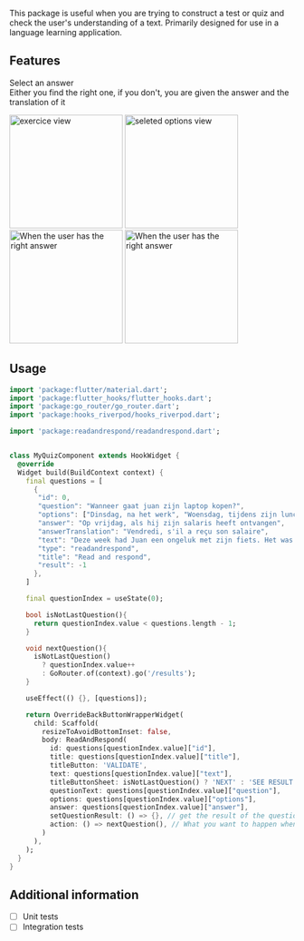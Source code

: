 <!--
This README describes the package. If you publish this package to pub.dev,
this README's contents appear on the landing page for your package.

For information about how to write a good package README, see the guide for
[writing package pages](https://dart.dev/guides/libraries/writing-package-pages).

For general information about developing packages, see the Dart guide for
[creating packages](https://dart.dev/guides/libraries/create-library-packages)
and the Flutter guide for
[developing packages and plugins](https://flutter.dev/developing-packages).
-->

This package is useful when you are trying to construct a test or quiz and check the user's understanding of a text.
Primarily designed for use in a language learning application.

## Features
Select an answer  
Either you find the right one,  if you don't, you are given the answer and the translation of it

<img src="https://github.com/waymaiker/edtech_flutter_packages/blob/master/readandrespond/package%20description%20-%20%20view.png" alt="exercice view" width="200"/> <img src="https://github.com/waymaiker/edtech_flutter_packages/blob/master/readandrespond/package%20description%20-%20selected%20answer%20view.png" alt="seleted options view" width="200"/> <img src="https://github.com/waymaiker/edtech_flutter_packages/blob/master/readandrespond/package%20description%20-%20good%20answer%20view.png" alt="When the user has the right answer" width="200"/> <img src="https://github.com/waymaiker/edtech_flutter_packages/blob/master/readandrespond/package%20description%20-%20wrong%20answer%20view.png" alt="When the user has the right answer" width="200"/>


## Usage

```dart
import 'package:flutter/material.dart';
import 'package:flutter_hooks/flutter_hooks.dart';
import 'package:go_router/go_router.dart';
import 'package:hooks_riverpod/hooks_riverpod.dart';

import 'package:readandrespond/readandrespond.dart';


class MyQuizComponent extends HookWidget {
  @override
  Widget build(BuildContext context) {
    final questions = [
      {
       "id": 0,
       "question": "Wanneer gaat juan zijn laptop kopen?",
       "options": ["Dinsdag, na het werk", "Woensdag, tijdens zijn lunchpauze", "Op vrijdag, als hij zijn salaris heeft ontvangen"],
       "answer": "Op vrijdag, als hij zijn salaris heeft ontvangen",
       "answerTranslation": "Vendredi, s'il a reçu son salaire",
       "text": "Deze week had Juan een ongeluk met zijn fiets. Het was niets ernstigs, maar toen hij viel, brak zijn laptop. Hij ziet er tegenop om dinsdag na zijn werk een nieuwe te kopen. Na overleg met Javonte besluit hij hem vrijdag te kopen, als hij zijn loon krijgt.",
       "type": "readandrespond",
       "title": "Read and respond",
       "result": -1
      },
    ]

    final questionIndex = useState(0);

    bool isNotLastQuestion(){
      return questionIndex.value < questions.length - 1;
    }

    void nextQuestion(){
      isNotLastQuestion()
        ? questionIndex.value++
        : GoRouter.of(context).go('/results');
    }

    useEffect(() {}, [questions]);

    return OverrideBackButtonWrapperWidget(
      child: Scaffold(
        resizeToAvoidBottomInset: false,
        body: ReadAndRespond(
          id: questions[questionIndex.value]["id"],
          title: questions[questionIndex.value]["title"],
          titleButton: 'VALIDATE',
          text: questions[questionIndex.value]["text"],
          titleButtonSheet: isNotLastQuestion() ? 'NEXT' : 'SEE RESULT',
          questionText: questions[questionIndex.value]["question"],
          options: questions[questionIndex.value]["options"],
          answer: questions[questionIndex.value]["answer"],
          setQuestionResult: () => {}, // get the result of the question
          action: () => nextQuestion(), // What you want to happen when you click on the bottom sheet button
        )
      ),
    );
  }
}

```

## Additional information

- [ ] Unit tests
- [ ] Integration tests
